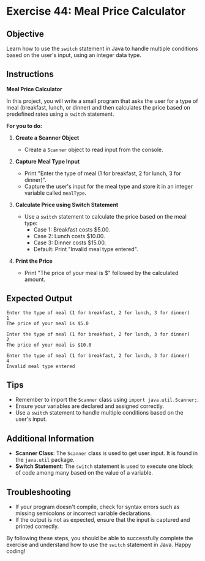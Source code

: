 # Exercise 44: Meal Price Calculator

## Objective
Learn how to use the `switch` statement in Java to handle multiple conditions based on the user's input, using an integer data type.

## Instructions

**Meal Price Calculator**

In this project, you will write a small program that asks the user for a type of meal (breakfast, lunch, or dinner) and then calculates the price based on predefined rates using a `switch` statement.

**For you to do:**

1. **Create a Scanner Object**
    - Create a `Scanner` object to read input from the console.

2. **Capture Meal Type Input**
    - Print "Enter the type of meal (1 for breakfast, 2 for lunch, 3 for dinner)".
    - Capture the user's input for the meal type and store it in an integer variable called `mealType`.

3. **Calculate Price using Switch Statement**
    - Use a `switch` statement to calculate the price based on the meal type:
        - Case 1: Breakfast costs $5.00.
        - Case 2: Lunch costs $10.00.
        - Case 3: Dinner costs $15.00.
        - Default: Print "Invalid meal type entered".

4. **Print the Price**
    - Print "The price of your meal is $" followed by the calculated amount.

## Expected Output
```
Enter the type of meal (1 for breakfast, 2 for lunch, 3 for dinner)
1
The price of your meal is $5.0
```

```
Enter the type of meal (1 for breakfast, 2 for lunch, 3 for dinner)
2
The price of your meal is $10.0
```

```
Enter the type of meal (1 for breakfast, 2 for lunch, 3 for dinner)
4
Invalid meal type entered
```

## Tips
- Remember to import the `Scanner` class using `import java.util.Scanner;`.
- Ensure your variables are declared and assigned correctly.
- Use a `switch` statement to handle multiple conditions based on the user's input.

## Additional Information
- **Scanner Class**: The `Scanner` class is used to get user input. It is found in the `java.util` package.
- **Switch Statement**: The `switch` statement is used to execute one block of code among many based on the value of a variable.

## Troubleshooting
- If your program doesn't compile, check for syntax errors such as missing semicolons or incorrect variable declarations.
- If the output is not as expected, ensure that the input is captured and printed correctly.

By following these steps, you should be able to successfully complete the exercise and understand how to use the `switch` statement in Java. Happy coding!
